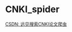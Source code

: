 # CNKI_spider

[CSDN: 远见搜索CNKI论文爬虫](https://blog.csdn.net/qq_38904659/article/details/105256568?spm=1001.2014.3001.5501)
